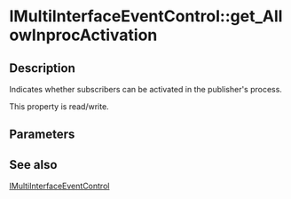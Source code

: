 # IMultiInterfaceEventControl::get_AllowInprocActivation

## Description

Indicates whether subscribers can be activated in the publisher's process.

This property is read/write.

## Parameters

## See also

[IMultiInterfaceEventControl](https://learn.microsoft.com/windows/desktop/api/eventsys/nn-eventsys-imultiinterfaceeventcontrol)